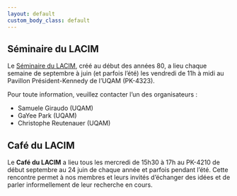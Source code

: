 ```yaml
---
layout: default
custom_body_class: default
---
```


## Séminaire du LACIM

Le [Séminaire du LACIM](seminaire.html), créé au début des années 80, a lieu chaque semaine de septembre à juin (et parfois l’été) les vendredi de 11h à midi au Pavillon Président-Kennedy de l’UQAM (PK-4323).

Pour toute information, veuillez contacter l’un des organisateurs :
- Samuele Giraudo (UQAM)
- GaYee Park (UQAM)
- Christophe Reutenauer (UQAM)

## Café du LACIM

Le **Café du LACIM** a lieu tous les mercredi de 15h30 à 17h au PK-4210 de début
septembre au 24 juin de chaque année et parfois pendant l’été. Cette rencontre
permet à nos membres et leurs invités d’échanger des idées et de parler
informellement de leur recherche en cours.
